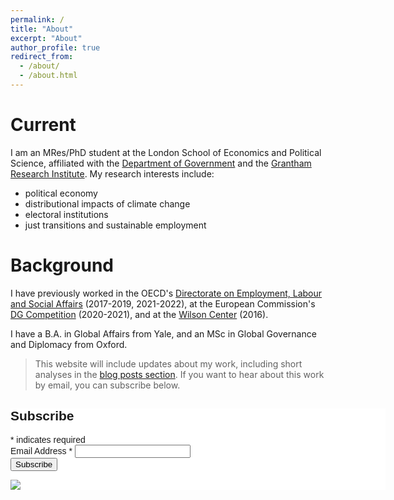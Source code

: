 ```yaml
---
permalink: /
title: "About"
excerpt: "About"
author_profile: true
redirect_from: 
  - /about/
  - /about.html
---
```


Current
======
I am an MRes/PhD student at the London School of Economics and Political Science, affiliated with the [Department of Government](https://www.lse.ac.uk/government) and the [Grantham Research Institute](https://www.lse.ac.uk/granthaminstitute/). My research interests include: 
* political economy
* distributional impacts of climate change
* electoral institutions 
* just transitions and sustainable employment




Background 
======
I have previously worked in the OECD's [Directorate on Employment, Labour and Social Affairs](https://www.oecd.org/els/) (2017-2019, 2021-2022), at the European Commission's [DG Competition](https://commission.europa.eu/about-european-commission/departments-and-executive-agencies/competition_en) (2020-2021), and at the [Wilson Center](https://www.wilsoncenter.org/) (2016). 

I have a B.A. in Global Affairs from Yale, and an MSc in Global Governance and Diplomacy from Oxford.


> This website will include updates about my work, including short analyses in the [blog posts section](https://pwyckoff.github.io/year-archive/). If you want to hear about this work by email, you can subscribe below.

<!-- Begin Mailchimp Signup Form -->
<link href="//cdn-images.mailchimp.com/embedcode/classic-071822.css" rel="stylesheet" type="text/css">
<style type="text/css">
	#mc_embed_signup{background:#fff; clear:left; font:14px Helvetica,Arial,sans-serif;  width:600px;}
	/* Add your own Mailchimp form style overrides in your site stylesheet or in this style block.
	   We recommend moving this block and the preceding CSS link to the HEAD of your HTML file. */
</style>
<div id="mc_embed_signup">
    <form action="https://yale.us21.list-manage.com/subscribe/post?u=1f1622cc00636b5c10632ef2f&amp;id=2c93e0669e&amp;f_id=00efece1f0" method="post" id="mc-embedded-subscribe-form" name="mc-embedded-subscribe-form" class="validate" target="_blank" novalidate>
        <div id="mc_embed_signup_scroll">
        <h2>Subscribe</h2>
        <div class="indicates-required"><span class="asterisk">*</span> indicates required</div>
<div class="mc-field-group">
	<label for="mce-EMAIL">Email Address  <span class="asterisk">*</span>
</label>
	<input type="email" value="" name="EMAIL" class="required email" id="mce-EMAIL" required>
	<span id="mce-EMAIL-HELPERTEXT" class="helper_text"></span>
</div>
	<div id="mce-responses" class="clear foot">
		<div class="response" id="mce-error-response" style="display:none"></div>
		<div class="response" id="mce-success-response" style="display:none"></div>
	</div>    <!-- real people should not fill this in and expect good things - do not remove this or risk form bot signups-->
    <div style="position: absolute; left: -5000px;" aria-hidden="true"><input type="text" name="b_1f1622cc00636b5c10632ef2f_2c93e0669e" tabindex="-1" value=""></div>
        <div class="optionalParent">
            <div class="clear foot">
                <input type="submit" value="Subscribe" name="subscribe" id="mc-embedded-subscribe" class="button">
                <p class="brandingLogo"><a href="http://eepurl.com/ilkV11" title="Mailchimp - email marketing made easy and fun"><img src="https://eep.io/mc-cdn-images/template_images/branding_logo_text_dark_dtp.svg"></a></p>
            </div>
        </div>
    </div>
</form>
</div>
<script type='text/javascript' src='//s3.amazonaws.com/downloads.mailchimp.com/js/mc-validate.js'></script><script type='text/javascript'>(function($) {window.fnames = new Array(); window.ftypes = new Array();fnames[0]='EMAIL';ftypes[0]='email';fnames[1]='FNAME';ftypes[1]='text';fnames[2]='LNAME';ftypes[2]='text';fnames[3]='ADDRESS';ftypes[3]='address';fnames[4]='PHONE';ftypes[4]='phone';fnames[5]='BIRTHDAY';ftypes[5]='birthday';}(jQuery));var $mcj = jQuery.noConflict(true);</script>
<!--End mc_embed_signup-->